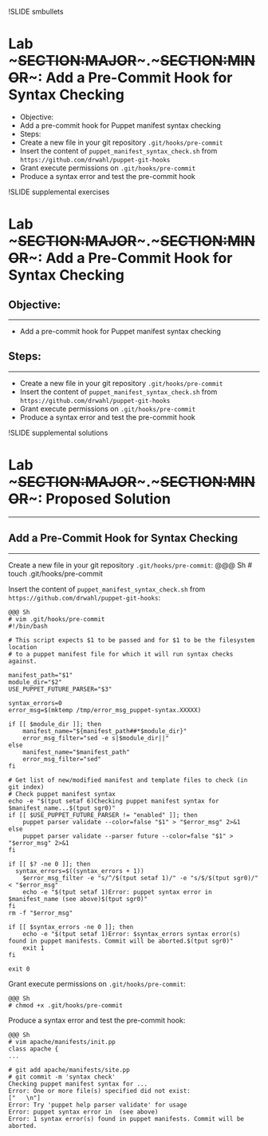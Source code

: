 !SLIDE smbullets
# Lab ~~~SECTION:MAJOR~~~.~~~SECTION:MINOR~~~: Add a Pre-Commit Hook for Syntax Checking

* Objective:
 * Add a pre-commit hook for Puppet manifest syntax checking
* Steps:
 * Create a new file in your git repository `.git/hooks/pre-commit`
 * Insert the content of `puppet_manifest_syntax_check.sh` from  `https://github.com/drwahl/puppet-git-hooks`
 * Grant execute permissions on `.git/hooks/pre-commit`
 * Produce a syntax error and test the pre-commit hook


!SLIDE supplemental exercises
# Lab ~~~SECTION:MAJOR~~~.~~~SECTION:MINOR~~~: Add a Pre-Commit Hook for Syntax Checking

## Objective:

****

* Add a pre-commit hook for Puppet manifest syntax checking

## Steps:

****

* Create a new file in your git repository `.git/hooks/pre-commit` 
* Insert the content of `puppet_manifest_syntax_check.sh` from  `https://github.com/drwahl/puppet-git-hooks`
* Grant execute permissions on `.git/hooks/pre-commit`
* Produce a syntax error and test the pre-commit hook


!SLIDE supplemental solutions
# Lab ~~~SECTION:MAJOR~~~.~~~SECTION:MINOR~~~: Proposed Solution

****

## Add a Pre-Commit Hook for Syntax Checking

****

Create a new file in your git repository `.git/hooks/pre-commit`:
    @@@ Sh
    # touch .git/hooks/pre-commit

Insert the content of `puppet_manifest_syntax_check.sh` from  `https://github.com/drwahl/puppet-git-hooks`:

    @@@ Sh
    # vim .git/hooks/pre-commit
    #!/bin/bash

    # This script expects $1 to be passed and for $1 to be the filesystem location
    # to a puppet manifest file for which it will run syntax checks against.

    manifest_path="$1"
    module_dir="$2"
    USE_PUPPET_FUTURE_PARSER="$3"

    syntax_errors=0
    error_msg=$(mktemp /tmp/error_msg_puppet-syntax.XXXXX)

    if [[ $module_dir ]]; then
        manifest_name="${manifest_path##*$module_dir}"
        error_msg_filter="sed -e s|$module_dir||"
    else
        manifest_name="$manifest_path"
        error_msg_filter="sed"
    fi

    # Get list of new/modified manifest and template files to check (in git index)
    # Check puppet manifest syntax
    echo -e "$(tput setaf 6)Checking puppet manifest syntax for $manifest_name...$(tput sgr0)"
    if [[ $USE_PUPPET_FUTURE_PARSER != "enabled" ]]; then
        puppet parser validate --color=false "$1" > "$error_msg" 2>&1
    else
        puppet parser validate --parser future --color=false "$1" > "$error_msg" 2>&1
    fi

    if [[ $? -ne 0 ]]; then
      syntax_errors=$((syntax_errors + 1))
        $error_msg_filter -e "s/^/$(tput setaf 1)/" -e "s/$/$(tput sgr0)/" < "$error_msg"
        echo -e "$(tput setaf 1)Error: puppet syntax error in $manifest_name (see above)$(tput sgr0)"
    fi
    rm -f "$error_msg"

    if [[ $syntax_errors -ne 0 ]]; then
        echo -e "$(tput setaf 1)Error: $syntax_errors syntax error(s) found in puppet manifests. Commit will be aborted.$(tput sgr0)"
        exit 1
    fi

    exit 0

Grant execute permissions on `.git/hooks/pre-commit`:

    @@@ Sh
    # chmod +x .git/hooks/pre-commit

Produce a syntax error and test the pre-commit hook:

    @@@ Sh
    # vim apache/manifests/init.pp
    class apache {
    ...

    # git add apache/manifests/site.pp
    # git commit -m 'syntax check'
    Checking puppet manifest syntax for ...
    Error: One or more file(s) specified did not exist:
    ["   \n"]
    Error: Try 'puppet help parser validate' for usage
    Error: puppet syntax error in  (see above)
    Error: 1 syntax error(s) found in puppet manifests. Commit will be aborted.
